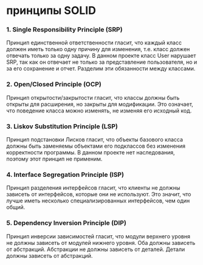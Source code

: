 # принципы SOLID
### 1. Single Responsibility Principle (SRP)
Принцип единственной ответственности гласит, что каждый класс должен иметь только одну причину для изменения, т.е. класс должен отвечать только за одну задачу.
В данном проекте класс User нарушает SRP, так как он отвечает не только за представление пользователя, но и за его сохранение и отчет. Разделим эти обязанности между классами.

### 2. Open/Closed Principle (OCP)
Принцип открытости/закрытости гласит, что классы должны быть открыты для расширения, но закрыты для модификации. Это означает, что поведение класса можно изменять, не изменяя его исходный код.

### 3. Liskov Substitution Principle (LSP)
Принцип подстановки Лисков гласит, что объекты базового класса должны быть заменяемы объектами его подклассов без изменения корректности программы. В данном проекте нет наследования, поэтому этот принцип не применим.

### 4. Interface Segregation Principle (ISP)
Принцип разделения интерфейсов гласит, что клиенты не должны зависеть от интерфейсов, которые они не используют. Это значит, что лучше иметь несколько специализированных интерфейсов, чем один общий.

### 5. Dependency Inversion Principle (DIP)
Принцип инверсии зависимостей гласит, что модули верхнего уровня не должны зависеть от модулей нижнего уровня. Оба должны зависеть от абстракций. Абстракции не должны зависеть от деталей. Детали должны зависеть от абстракций.
